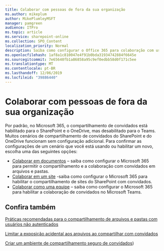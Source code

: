```yaml
---
title: Colaborar com pessoas de fora da sua organização
ms.author: mikeplum
author: MikePlumleyMSFT
manager: pamgreen
audience: ITPro
ms.topic: article
ms.service: sharepoint-online
ms.collection: SPO_Content
localization_priority: Normal
description: Saiba como configurar o Office 365 para colaboração com usuários convidados.
ms.openlocfilehash: 1af8a1c810047e4f91b0bda31934742884f6645e
ms.sourcegitcommit: 7e65640fb1a86858a95c9ef0edbb58d0f171c5ee
ms.translationtype: MT
ms.contentlocale: pt-BR
ms.lasthandoff: 12/06/2019
ms.locfileid: "39886440"
---
```

# <a name="collaborating-with-people-outside-your-organization"></a>Colaborar com pessoas de fora da sua organização

Por padrão, no Microsoft 365, o compartilhamento de convidados está habilitado para o SharePoint e o OneDrive, mas desabilitado para o Teams. Muitos cenários de compartilhamento de convidados do SharePoint e do OneDrive funcionam sem configuração adicional. Para confirmar as configurações de um cenário que você está usando ou habilitar um novo, escolha uma das seguintes opções:

- [Colaborar em documentos](collaborate-on-documents.md) – saiba como configurar o Microsoft 365 para permitir o compartilhamento e a colaboração com convidados em arquivos e pastas.
- [Colaborar em um site](collaborate-in-a-site.md) -saiba como configurar o Microsoft 365 para habilitar o compartilhamento de sites do SharePoint com convidados.
- [Colaborar como uma equipe](collaborate-as-a-team.md) – saiba como configurar o Microsoft 365 para habilitar a colaboração de convidados no Microsoft Teams.

## <a name="see-also"></a>Confira também

[Práticas recomendadas para o compartilhamento de arquivos e pastas com usuários não autenticados](best-practices-anonymous-sharing.md)

[Limitar a exposição acidental aos arquivos ao compartilhar com convidados](sharing-limit-accidental-exposure.md)

[Criar um ambiente de compartilhamento seguro de convidados](create-a-secure-guest-sharing-environment.md))
